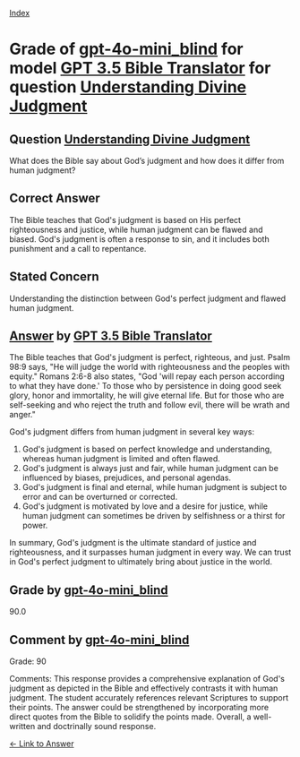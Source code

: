 
[Index](../../../../index.md)
# Grade of [gpt-4o-mini_blind](../../../grading_models/gpt-4o-mini_blind.md) for model [GPT 3.5 Bible Translator](../../../answering_models/GPT_3.5_Bible_Translator.md) for question [Understanding Divine Judgment](../../../questions/Understanding_Divine_Judgment.md)

## Question [Understanding Divine Judgment](../../../questions/Understanding_Divine_Judgment.md)
What does the Bible say about God’s judgment and how does it differ from human judgment?

## Correct Answer
The Bible teaches that God's judgment is based on His perfect righteousness and justice, while human judgment can be flawed and biased. God's judgment is often a response to sin, and it includes both punishment and a call to repentance.

## Stated Concern
Understanding the distinction between God's perfect judgment and flawed human judgment.

## [Answer](../Understanding_Divine_Judgment.md) by [GPT 3.5 Bible Translator](../../../answering_models/GPT_3.5_Bible_Translator.md)
The Bible teaches that God's judgment is perfect, righteous, and just. Psalm 98:9 says, "He will judge the world with righteousness and the peoples with equity." Romans 2:6-8 also states, "God 'will repay each person according to what they have done.' To those who by persistence in doing good seek glory, honor and immortality, he will give eternal life. But for those who are self-seeking and who reject the truth and follow evil, there will be wrath and anger."

God's judgment differs from human judgment in several key ways:

1. God's judgment is based on perfect knowledge and understanding, whereas human judgment is limited and often flawed.
2. God's judgment is always just and fair, while human judgment can be influenced by biases, prejudices, and personal agendas.
3. God's judgment is final and eternal, while human judgment is subject to error and can be overturned or corrected.
4. God's judgment is motivated by love and a desire for justice, while human judgment can sometimes be driven by selfishness or a thirst for power.

In summary, God's judgment is the ultimate standard of justice and righteousness, and it surpasses human judgment in every way. We can trust in God's perfect judgment to ultimately bring about justice in the world.

## Grade by [gpt-4o-mini_blind](../../../grading_models/gpt-4o-mini_blind.md)
90.0

## Comment by [gpt-4o-mini_blind](../../../grading_models/gpt-4o-mini_blind.md)
Grade: 90

Comments: This response provides a comprehensive explanation of God's judgment as depicted in the Bible and effectively contrasts it with human judgment. The student accurately references relevant Scriptures to support their points. The answer could be strengthened by incorporating more direct quotes from the Bible to solidify the points made. Overall, a well-written and doctrinally sound response.

[&lt;- Link to Answer](../Understanding_Divine_Judgment.md)
